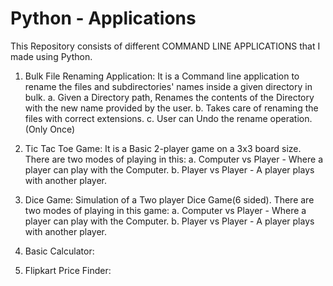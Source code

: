 # Python - Applications
This Repository consists of different COMMAND LINE APPLICATIONS that I made using Python.

1. Bulk File Renaming Application: It is a Command line application to rename the files and subdirectories' names inside a given directory in bulk.
    a. Given a Directory path, Renames the contents of the Directory with the new name provided by the user.
    b. Takes care of renaming the files with correct extensions.
    c. User can Undo the rename operation.(Only Once)
  
2. Tic Tac Toe Game: It is a Basic 2-player game on a 3x3 board size. There are two modes of playing in this:
    a. Computer vs Player - Where a player can play with the Computer.
    b. Player vs Player - A player plays with another player.

3. Dice Game: Simulation of a Two player Dice Game(6 sided). There are two modes of playing in this game:
    a. Computer vs Player - Where a player can play with the Computer.
    b. Player vs Player - A player plays with another player.

4. Basic Calculator: 

5. Flipkart Price Finder:
